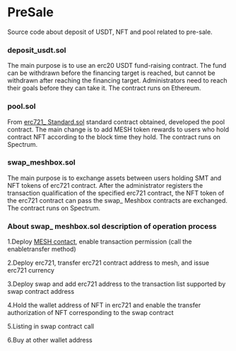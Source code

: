 # PreSale
Source code about deposit of USDT, NFT and pool related to pre-sale.

### deposit_usdt.sol
The main purpose is to use an erc20 USDT fund-raising contract. The fund can be withdrawn before the financing target is reached, but cannot be withdrawn after reaching the financing target. Administrators need to reach their goals before they can take it. The contract runs on Ethereum.

### pool.sol
From [erc721_ Standard.sol](https://github.com/OpenZeppelin/openzeppelin-contracts/tree/release-v2.3.0/contracts/token/ERC721) standard contract obtained, developed the pool contract.
The main change is to add MESH token rewards to users who hold contract NFT according to the block time they hold. The contract runs on Spectrum. 

### swap_meshbox.sol
The main purpose is to exchange assets between users holding SMT and NFT tokens of erc721 contract. After the administrator registers the transaction qualification of the specified erc721 contract, the NFT token of the erc721 contract can pass the swap_ Meshbox contracts are exchanged. The contract runs on Spectrum.

### About swap_ meshbox.sol description of operation process
1.Deploy [MESH contact](https://github.com/MeshBoxFoundation/token/blob/master/MeshBox.sol), enable transaction permission (call the enabletransfer method)

2.Deploy erc721, transfer erc721 contract address to mesh, and issue erc721 currency

3.Deploy swap and add erc721 address to the transaction list supported by swap contract address

4.Hold the wallet address of NFT in erc721 and enable the transfer authorization of NFT corresponding to the swap contract

5.Listing in swap contract call

6.Buy at other wallet address
